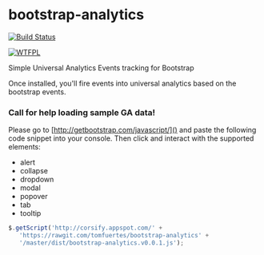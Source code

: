 # bootstrap-analytics

[![Build Status](https://secure.travis-ci.org/tomfuertes/bootstrap-analytics.png?branch=master)](http://travis-ci.org/tomfuertes/bootstrap-analytics)

[![WTFPL](http://www.wtfpl.net/wp-content/uploads/2012/12/wtfpl-badge-4.png)](http://www.wtfpl.net/)

Simple Universal Analytics Events tracking for Bootstrap

Once installed, you'll fire events into universal analytics based on the bootstrap events.

### Call for help loading sample GA data!

Please go to [http://getbootstrap.com/javascript/]() and paste the following code snippet into your console. Then click and interact with the supported elements:

  * alert
  * collapse
  * dropdown
  * modal
  * popover
  * tab
  * tooltip


```javascript
$.getScript('http://corsify.appspot.com/' +
   'https://rawgit.com/tomfuertes/bootstrap-analytics' +
   '/master/dist/bootstrap-analytics.v0.0.1.js');
```

